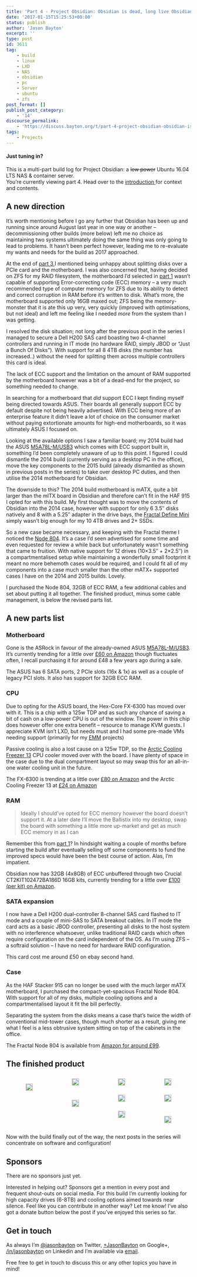 ```yaml
---
title: 'Part 4 - Project Obsidian: Obsidian is dead, long live Obsidian'
date: '2017-01-15T15:25:53+00:00'
status: publish
author: 'Jason Bayton'
excerpt: ''
type: post
id: 3611
tag:
    - build
    - linux
    - LXD
    - NAS
    - obsidian
    - pc
    - Server
    - ubuntu
    - zfs
post_format: []
publish_post_category:
    - '14'
discourse_permalink:
    - 'https://discuss.bayton.org/t/part-4-project-obsidian-obsidian-is-dead-long-live-obsidian/93'
tags:
    - Projects
---
```

<div class="callout callout-default">

#### Just tuning in?

This is a multi-part build log for Project Obsidian: a <del>low power</del> Ubuntu 16.04 LTS NAS &amp; container server.  
You’re currently viewing part 4. Head over to the [introduction ](/2016/06/part-0-project-obsidian-nas-app-server-build/)for context and contents.

</div>

A new direction
---------------

It’s worth mentioning before I go any further that Obsidian has been up and running since around August last year in one way or another – decommissioning other builds (more below) left me no choice as maintaining two systems ultimately doing the same thing was only going to lead to problems. It hasn’t been perfect however, leading me to re-evaluate my wants and needs for the build as 2017 approached.

At the end of [part 3 ](/2016/07/part-3-project-obsidian-a-change-data-migration-day-1-and-build-day-2/)I mentioned being unhappy about splitting disks over a PCIe card and the motherboard. I was also concerned that, having decided on ZFS for my RAID filesystem, the motherboard I’d selected in [part 1](/2016/06/part-1-project-obsidian-objectives-and-parts-list/) wasn’t capable of supporting Error-correcting code (ECC) memory – a very much recommended type of computer memory for ZFS due to its ability to detect and correct corruption in RAM before it’s written to disk. What’s more, the motherboard supported only 16GB maxed out; ZFS being the memory-monster that it is ate this up very, very quickly (improved with optimisations, but not ideal) and left me feeling like I needed *more* from the system than I was getting.

I resolved the disk situation; not long after the previous post in the series I managed to secure a Dell H200 SAS card boasting two 4-channel controllers and running in IT mode (no hardware RAID, simply JBOD or “Just a Bunch Of Disks”). With support for all 8 4TB disks (the number has increased..) without the need for splitting them across multiple controllers this card is ideal.

The lack of ECC support and the limitation on the amount of RAM supported by the motherboard however was a bit of a dead-end for the project, so something needed to change.

In searching for a motherboard that *did* support ECC I kept finding myself being directed towards ASUS. Their boards all generally support ECC by default despite not being heavily advertised. With ECC being more of an enterprise feature it didn’t leave a lot of choice on the consumer market without paying extortionate amounts for high-end motherboards, so it was ultimately ASUS I focused on.

Looking at the available options I saw a familiar board; my 2014 build had the ASUS [M5A78L-M/USB3](https://www.asus.com/uk/Motherboards/M5A78LMUSB3/) which comes with ECC support built in, something I’d been completely unaware of up to this point. I figured I could dismantle the 2014 build (currently serving as a desktop PC in the office), move the key components to the 2015 build (already dismantled as shown in previous posts in the series) to take over desktop PC duties, and then utilise the 2014 motherboard for Obsidian.

The downside to this? The 2014 build motherboard is mATX, quite a bit larger than the mITX board in Obsidian and therefore can’t fit in the HAF 915 I opted for with this build. My first thought was to move the contents of Obsidian into the 2014 case, however with support for only 6 3.5″ disks natively and 8 with a 5.25″ adapter in the drive bays, the [Fractal Define Mini](http://www.fractal-design.com/home/product/cases/define-series/define-mini) simply wasn’t big enough for my 10 4TB drives and 2+ SSDs.

So a new case became necessary, and keeping with the Fractal theme I noticed the [Node 804](http://www.fractal-design.com/home/product/cases/node-series/node-804). It’s a case I’d seen advertised for some time and even requested for review a while back but unfortunately wasn’t something that came to fruition. With native support for 12 drives (10×3.5″ + 2×2.5″) in a compartmentalised setup while maintaining a wonderfully small footprint it meant no more behemoth cases would be required, and I could fit all of my components into a case much smaller than the other mATX+ supported cases I have on the 2014 and 2015 builds. Lovely.

I purchased the Node 804, 32GB of ECC RAM, a few additional cables and set about putting it all together. The finished product, minus some cable management, is below the revised parts list.

A new parts list
----------------

### Motherboard

Gone is the ASRock in favour of the already-owned ASUS [M5A78L-M/USB3](https://www.asus.com/uk/Motherboards/M5A78LMUSB3/). It’s currently trending for a little over [£60 on Amazon](https://www.amazon.co.uk/gp/product/B0054U7HIO?ie=UTF8&camp=1634&creativeASIN=B0054U7HIO&linkCode=xm2&tag=bayton-21) though fluctuates often, I recall purchasing it for around £48 a few years ago during a sale.

The ASUS has 6 SATA ports, 2 PCIe slots (16x &amp; 1x) as well as a couple of legacy PCI slots. It also has support for 32GB ECC RAM.

### CPU

Due to opting for the ASUS board, the Hex-Core FX-6300 has moved over with it. This is a chip with a 125w TDP and as such any chance of saving a bit of cash on a low-power CPU is out of the window. The power in this chip does however offer one extra benefit – resource to manage KVM guests. I appreciate KVM isn’t LXD, but needs must and I had some pre-made VMs needing support (primarily for my [EMM](/category/enterprise) projects)

Passive cooling is also a lost cause on a 125w TDP, so the [Arctic Cooling Freezer 13](https://www.amazon.co.uk/gp/product/B0048F64DU?ie=UTF8&camp=1634&creativeASIN=B0048F64DU&linkCode=xm2&tag=bayton-21) CPU cooler moved over with the board. I have plenty of space in the case due to the dual compartment layout so may swap this for an all-in-one water cooling unit in the future.

The FX-6300 is trending at a little over [£80 on Amazon](https://www.amazon.co.uk/gp/product/B009O7YORK/ref=as_li_tl?ie=UTF8&camp=1634&creative=6738&creativeASIN=B009O7YORK&linkCode=as2&tag=bayton-21) and the Arctic Cooling Freezer 13 at [£24 on Amazon](https://www.amazon.co.uk/gp/product/B0048F64DU?ie=UTF8&camp=1634&creativeASIN=B0048F64DU&linkCode=xm2&tag=bayton-21)

### RAM

> Ideally I should’ve opted for ECC memory however the board doesn’t support it. At a later date I’ll move the Ballistix into my desktop, swap the board with something a little more up-market and get as much ECC memory in as I can

Remember this from [part 1](/2016/06/part-1-project-obsidian-objectives-and-parts-list/)? In hindsight waiting a couple of months before starting the build after eventually selling off some components to fund the improved specs would have been the best course of action. Alas, I’m impatient.

Obsidian now has 32GB (4x8GB) of ECC unbuffered through two Crucial CT2KIT102472BA186D 16GB kits, currently trending for a little over [£100 (per kit) on Amazon](https://www.amazon.co.uk/gp/product/B00JJIEI2A?ie=UTF8&camp=1634&creativeASIN=B00JJIEI2A&linkCode=xm2&tag=bayton-21).

### SATA expansion

I now have a Dell H200 dual-controller 8-channel SAS card flashed to IT mode and a couple of mini-SAS to SATA breakout cables. In IT mode the card acts as a basic JBOD controller, presenting all disks to the host system with no interference whatsoever, unlike traditional RAID cards which often require configuration on the card independent of the OS. As I’m using ZFS – a softraid solution – I have no need for hardware RAID configuration.

This card cost me around £50 on ebay second hand.

### Case

As the HAF Stacker 915 can no longer be used with the much larger mATX motherboard, I purchased the compact-yet-spacious Fractal Node 804. With support for all of my disks, multiple cooling options and a compartmentalised layout it fit the bill perfectly.

Separating the system from the disks means a case that’s twice the width of conventional mid-tower cases, though much shorter as a result, giving me what I feel is a less obtrusive system sitting on top of the cabinets in the office.

The Fractal Node 804 is available from [Amazon for around £99](https://www.amazon.co.uk/gp/product/B00JBBH93K?ie=UTF8&camp=1634&creativeASIN=B00JBBH93K&linkCode=xm2&tag=bayton-21).

The finished product
--------------------

 <style type="text/css">
			#gallery-7 {
				margin: auto;
			}
			#gallery-7 .gallery-item {
				float: left;
				margin-top: 10px;
				text-align: center;
				width: 25%;
			}
			#gallery-7 img {
				border: 2px solid #cfcfcf;
			}
			#gallery-7 .gallery-caption {
				margin-left: 0;
			}
			/* see gallery_shortcode() in wp-includes/media.php */
		</style>

<div class="gallery galleryid-0 gallery-columns-4 gallery-size-thumbnail" id="gallery-7"><dl class="gallery-item"> <dt class="gallery-icon landscape"> 

[![](https://r2_worker.bayton.workers.dev/uploads/2017/01/WP_20170115_14_59_15_Rich.jpg)](/https://r2_worker.bayton.workers.dev/uploads/2017/01/WP_20170115_14_59_15_Rich.jpg) </dt></dl><dl class="gallery-item"> <dt class="gallery-icon landscape"> [![](https://r2_worker.bayton.workers.dev/uploads/2017/01/WP_20170115_15_02_32_Rich.jpg)](/https://r2_worker.bayton.workers.dev/uploads/2017/01/WP_20170115_15_02_32_Rich.jpg) </dt></dl><dl class="gallery-item"> <dt class="gallery-icon portrait"> [![](https://r2_worker.bayton.workers.dev/uploads/2017/01/WP_20170115_15_00_29_Rich-e1484493465508.jpg)](/https://r2_worker.bayton.workers.dev/uploads/2017/01/WP_20170115_15_00_29_Rich-e1484493465508.jpg) </dt></dl><dl class="gallery-item"> <dt class="gallery-icon landscape"> [![](https://r2_worker.bayton.workers.dev/uploads/2017/01/WP_20170115_15_00_16_Rich-e1484493536396.jpg)](/https://r2_worker.bayton.workers.dev/uploads/2017/01/WP_20170115_15_00_16_Rich-e1484493536396.jpg) </dt></dl>  
<dl class="gallery-item"> <dt class="gallery-icon landscape"> 

[![](https://r2_worker.bayton.workers.dev/uploads/2017/01/WP_20170115_15_00_42_Rich.jpg)](/https://r2_worker.bayton.workers.dev/uploads/2017/01/WP_20170115_15_00_42_Rich-e1485260516602.jpg) </dt></dl><dl class="gallery-item"> <dt class="gallery-icon landscape"> [![](https://r2_worker.bayton.workers.dev/uploads/2017/01/WP_20170115_15_03_07_Rich.jpg)](/https://r2_worker.bayton.workers.dev/uploads/2017/01/WP_20170115_15_03_07_Rich.jpg) </dt></dl><dl class="gallery-item"> <dt class="gallery-icon portrait"> [![](https://r2_worker.bayton.workers.dev/uploads/2017/01/WP_20170115_15_02_38_Rich-e1484493487609.jpg)](/https://r2_worker.bayton.workers.dev/uploads/2017/01/WP_20170115_15_02_38_Rich-e1484493487609.jpg) </dt></dl><dl class="gallery-item"> <dt class="gallery-icon landscape"> [![](https://r2_worker.bayton.workers.dev/uploads/2017/01/WP_20170115_15_05_35_Rich.jpg)](/https://r2_worker.bayton.workers.dev/uploads/2017/01/WP_20170115_15_05_35_Rich.jpg) </dt></dl>  
<dl class="gallery-item"> <dt class="gallery-icon landscape"> 

[![](https://r2_worker.bayton.workers.dev/uploads/2017/01/WP_20170115_15_05_42_Rich.jpg)](/https://r2_worker.bayton.workers.dev/uploads/2017/01/WP_20170115_15_05_42_Rich.jpg) </dt></dl>   
</div>
 
Now with the build finally out of the way, the next posts in the series will concentrate on software and configuration!

Sponsors
--------

There are no sponsors just yet.

Interested in helping out? Sponsors get a mention in every post and frequent shout-outs on social media. For this build I’m currently looking for high capacity drives (6-8TB) and cooling options aimed towards near silence. Feel like you can contribute in another way? Let me know! I’ve also got a donate button below the post if you’ve enjoyed this series so far.

Get in touch
------------

As always I’m [@jasonbayton](https://twitter.com/jasonbayton) on Twitter, [+JasonBayton](https://twitter.com/jasonbayton) on Google+, [/in/jasonbayton](https://linkedin.com/in/jasonbayton) on Linkedin and I’m available via [email](mailto:jason@bayton.org).

Free free to get in touch to discuss this or any other topics you have in mind!